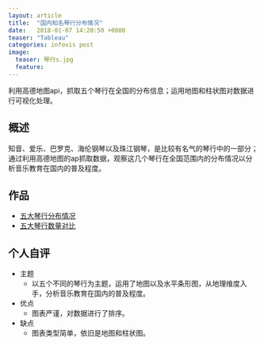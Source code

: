 ```yaml
---
layout: article
title:  "国内知名琴行分布情况"
date:   2018-01-07 14:20:50 +0800
teaser: "Tableau"
categories: infovis post
image:
  teaser: 琴行s.jpg
  feature: 
---
```


利用高德地图api，抓取五个琴行在全国的分布信息；运用地图和柱状图对数据进行可视化处理。

## 概述
知音、爱乐、巴罗克、海伦钢琴以及珠江钢琴，是比较有名气的琴行中的一部分；通过利用高德地图的ap抓取数据，观察这几个琴行在全国范围内的分布情况以分析音乐教育在国内的普及程度。
## 作品

- <a href="https://public.tableau.com/profile/.63942410#!/vizhome/_18368/1_1" target="_blank">五大琴行分布情况</a>
- <a href="https://public.tableau.com/profile/.63942410#!/vizhome/_18368/2_1" target="_blank">五大琴行数量对比</a>
## 个人自评
- 主题
  - 以五个不同的琴行为主题，运用了地图以及水平条形图，从地理维度入手，分析音乐教育在国内的普及程度。
- 优点
  - 图表严谨，对数据进行了排序。
- 缺点
  - 图表类型简单，依旧是地图和柱状图。

